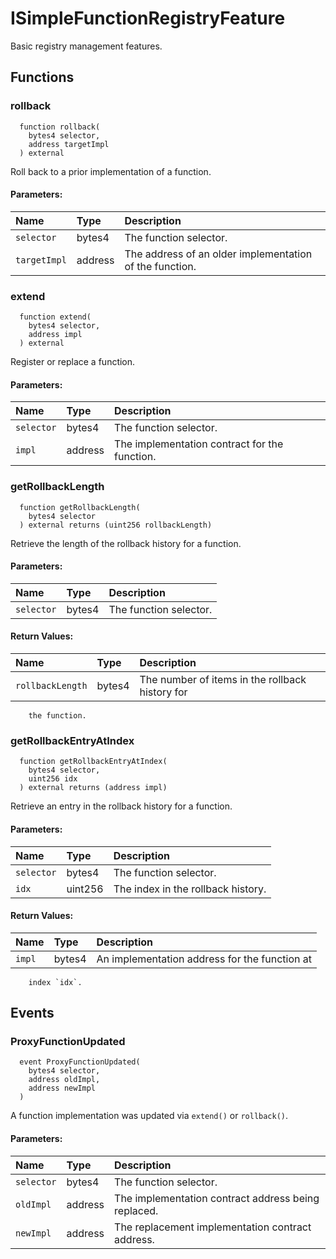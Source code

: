 # ISimpleFunctionRegistryFeature

Basic registry management features.



## Functions
### rollback
```solidity
  function rollback(
    bytes4 selector,
    address targetImpl
  ) external
```
Roll back to a prior implementation of a function.


#### Parameters:
| Name | Type | Description                                                          |
| :--- | :--- | :------------------------------------------------------------------- |
|`selector` | bytes4 | The function selector.
|`targetImpl` | address | The address of an older implementation of the function.

### extend
```solidity
  function extend(
    bytes4 selector,
    address impl
  ) external
```
Register or replace a function.


#### Parameters:
| Name | Type | Description                                                          |
| :--- | :--- | :------------------------------------------------------------------- |
|`selector` | bytes4 | The function selector.
|`impl` | address | The implementation contract for the function.

### getRollbackLength
```solidity
  function getRollbackLength(
    bytes4 selector
  ) external returns (uint256 rollbackLength)
```
Retrieve the length of the rollback history for a function.


#### Parameters:
| Name | Type | Description                                                          |
| :--- | :--- | :------------------------------------------------------------------- |
|`selector` | bytes4 | The function selector.

#### Return Values:
| Name                           | Type          | Description                                                                  |
| :----------------------------- | :------------ | :--------------------------------------------------------------------------- |
|`rollbackLength`| bytes4 | The number of items in the rollback history for
        the function.
### getRollbackEntryAtIndex
```solidity
  function getRollbackEntryAtIndex(
    bytes4 selector,
    uint256 idx
  ) external returns (address impl)
```
Retrieve an entry in the rollback history for a function.


#### Parameters:
| Name | Type | Description                                                          |
| :--- | :--- | :------------------------------------------------------------------- |
|`selector` | bytes4 | The function selector.
|`idx` | uint256 | The index in the rollback history.

#### Return Values:
| Name                           | Type          | Description                                                                  |
| :----------------------------- | :------------ | :--------------------------------------------------------------------------- |
|`impl`| bytes4 | An implementation address for the function at
        index `idx`.
## Events
### ProxyFunctionUpdated
```solidity
  event ProxyFunctionUpdated(
    bytes4 selector,
    address oldImpl,
    address newImpl
  )
```
A function implementation was updated via `extend()` or `rollback()`.


#### Parameters:
| Name                           | Type          | Description                                    |
| :----------------------------- | :------------ | :--------------------------------------------- |
|`selector`| bytes4 | The function selector.
|`oldImpl`| address | The implementation contract address being replaced.
|`newImpl`| address | The replacement implementation contract address.
